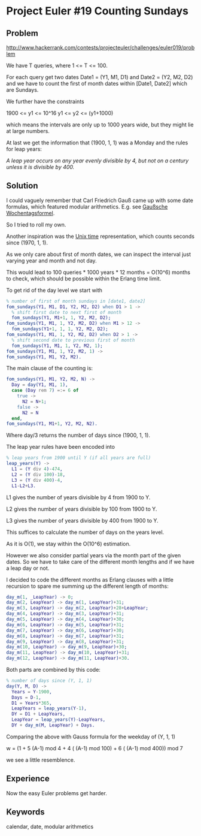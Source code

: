 # Project Euler #19 Counting Sundays

## Problem
http://www.hackerrank.com/contests/projecteuler/challenges/euler019/problem

We have T queries, where 1 <= T <= 100. 

For each query get two dates Date1 = (Y1, M1, D1) and Date2 = (Y2, M2, D2) and 
we have to count the first of month dates within [Date1, Date2] which are Sundays.

We further have the constraints

1900 <= y1 <= 10^16
y1 <= y2 <= (y1+1000)  

which means the intervals are only up to 1000 years wide, but they might 
lie at large numbers.

At last we get the information that (1900, 1, 1) was a Monday and
the rules for leap years:

*A leap year occurs on any year evenly divisible by 4, but not on a century unless it is divisible by 400.*

## Solution
I could vaguely remember that Carl Friedrich Gauß came up with some date formulas, which featured modular arithmetics.
E.g. see [Gaußsche Wochentagsformel](https://de.wikipedia.org/wiki/Gau%C3%9Fsche_Wochentagsformel).

So I tried to roll my own.

Another inspiration was the [Unix time](https://en.wikipedia.org/wiki/Unix_time) representation, 
which counts seconds since (1970, 1, 1).

As we only care about first of month dates, we can inspect the interval just varying year and month and not day.

This would lead to 100 queries * 1000 years * 12 months = O(10^6) months to check, which should be possible
within the Erlang time limit.

To get rid of the day level we start with
```erlang
% number of first of month sundays in [date1, date2]
fom_sundays(Y1, M1, D1, Y2, M2, D2) when D1 > 1 ->
  % shift first date to next first of month
  fom_sundays(Y1, M1+1, 1, Y2, M2, D2);
fom_sundays(Y1, M1, 1, Y2, M2, D2) when M1 > 12 ->
  fom_sundays(Y1+1, 1, 1, Y2, M2, D2);
fom_sundays(Y1, M1, 1, Y2, M2, D2) when D2 > 1 ->
  % shift second date to previous first of month
  fom_sundays(Y1, M1, 1, Y2, M2, 1);
fom_sundays(Y1, M1, 1, Y2, M2, 1) ->
fom_sundays(Y1, M1, Y2, M2).
```

The main clause of the counting is:
```erlang
fom_sundays(Y1, M1, Y2, M2, N) ->
  Day = day(Y1, M1, 1),
  case (Day rem 7) =:= 6 of
    true ->
      N2 = N+1;
    false ->
      N2 = N
  end,
fom_sundays(Y1, M1+1, Y2, M2, N2).
```

Where day/3 returns the number of days since (1900, 1, 1). 

The leap year rules have been encoded into
```erlang
% leap years from 1900 until Y (if all years are full)
leap_years(Y) ->
  L1 = (Y div 4)-474,
  L2 = (Y div 100)-18,
  L3 = (Y div 400)-4,
  L1-L2+L3.
```
L1 gives the number of years divisible by 4 from 1900 to Y.

L2 gives the number of years divisible by 100 from 1900 to Y.

L3 gives the number of years divisible by 400 from 1900 to Y.

This suffices to calculate the number of days on the years level.

As it is O(1), we stay within the O(10^6) estimation.

However we also consider partial years via the month part of the given dates.
So we have to take care of the different month lengths and if
we have a leap day or not.

I decided to code the different months as Erlang clauses with a little recursion
to spare me summing up the different length of months:
```erlang
day_m(1, _LeapYear) -> 0;
day_m(2, LeapYear) -> day_m(1, LeapYear)+31;
day_m(3, LeapYear) -> day_m(2, LeapYear)+28+LeapYear;
day_m(4, LeapYear) -> day_m(3, LeapYear)+31;
day_m(5, LeapYear) -> day_m(4, LeapYear)+30;
day_m(6, LeapYear) -> day_m(5, LeapYear)+31;
day_m(7, LeapYear) -> day_m(6, LeapYear)+30;
day_m(8, LeapYear) -> day_m(7, LeapYear)+31;
day_m(9, LeapYear) -> day_m(8, LeapYear)+31;
day_m(10, LeapYear) -> day_m(9, LeapYear)+30;
day_m(11, LeapYear) -> day_m(10, LeapYear)+31;
day_m(12, LeapYear) -> day_m(11, LeapYear)+30.
```

Both parts are combined by this code:
```erlang
% number of days since (Y, 1, 1)
day(Y, M, D) ->
  Years = Y-1900,
  Days = D-1,
  D1 = Years*365,
  LeapYears = leap_years(Y-1),
  DY = D1 + LeapYears,
  LeapYear = leap_years(Y)-LeapYears,
  DY + day_m(M, LeapYear) + Days.
```

Comparing the above with Gauss formula for the weekday of (Y, 1, 1)

w = (1 + 5 (A-1) mod 4 + 4 ( (A-1) mod 100) + 6 ( (A-1) mod 400)) mod 7

we see a little resemblence.


## Experience
Now the easy Euler problems get harder.

## Keywords
calendar, date, modular arithmetics
